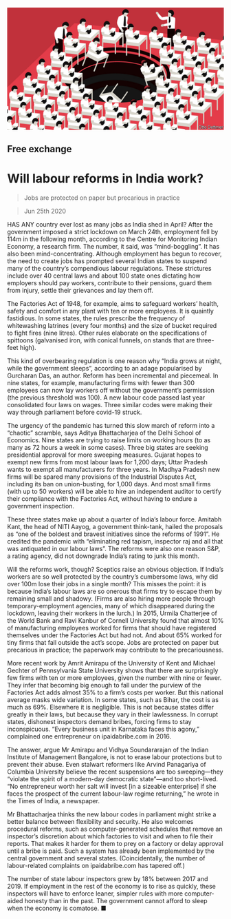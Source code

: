 ![](./images/20200627_FND000_0.jpg)

## Free exchange

# Will labour reforms in India work?

> Jobs are protected on paper but precarious in practice

> Jun 25th 2020

HAS ANY country ever lost as many jobs as India shed in April? After the government imposed a strict lockdown on March 24th, employment fell by 114m in the following month, according to the Centre for Monitoring Indian Economy, a research firm. The number, it said, was “mind-boggling”. It has also been mind-concentrating. Although employment has begun to recover, the need to create jobs has prompted several Indian states to suspend many of the country’s compendious labour regulations. These strictures include over 40 central laws and about 100 state ones dictating how employers should pay workers, contribute to their pensions, guard them from injury, settle their grievances and lay them off.

The Factories Act of 1948, for example, aims to safeguard workers’ health, safety and comfort in any plant with ten or more employees. It is quaintly fastidious. In some states, the rules prescribe the frequency of whitewashing latrines (every four months) and the size of bucket required to fight fires (nine litres). Other rules elaborate on the specifications of spittoons (galvanised iron, with conical funnels, on stands that are three-feet high).

This kind of overbearing regulation is one reason why “India grows at night, while the government sleeps”, according to an adage popularised by Gurcharan Das, an author. Reform has been incremental and piecemeal. In nine states, for example, manufacturing firms with fewer than 300 employees can now lay workers off without the government’s permission (the previous threshold was 100). A new labour code passed last year consolidated four laws on wages. Three similar codes were making their way through parliament before covid-19 struck.

The urgency of the pandemic has turned this slow march of reform into a “chaotic” scramble, says Aditya Bhattacharjea of the Delhi School of Economics. Nine states are trying to raise limits on working hours (to as many as 72 hours a week in some cases). Three big states are seeking presidential approval for more sweeping measures. Gujarat hopes to exempt new firms from most labour laws for 1,200 days; Uttar Pradesh wants to exempt all manufacturers for three years. In Madhya Pradesh new firms will be spared many provisions of the Industrial Disputes Act, including its ban on union-busting, for 1,000 days. And most small firms (with up to 50 workers) will be able to hire an independent auditor to certify their compliance with the Factories Act, without having to endure a government inspection.

These three states make up about a quarter of India’s labour force. Amitabh Kant, the head of NITI Aayog, a government think-tank, hailed the proposals as “one of the boldest and bravest initiatives since the reforms of 1991”. He credited the pandemic with “eliminating red tapism, inspector raj and all that was antiquated in our labour laws”. The reforms were also one reason S&P, a rating agency, did not downgrade India’s rating to junk this month.

Will the reforms work, though? Sceptics raise an obvious objection. If India’s workers are so well protected by the country’s cumbersome laws, why did over 100m lose their jobs in a single month? This misses the point: it is because India’s labour laws are so onerous that firms try to escape them by remaining small and shadowy. (Firms are also hiring more people through temporary-employment agencies, many of which disappeared during the lockdown, leaving their workers in the lurch.) In 2015, Urmila Chatterjee of the World Bank and Ravi Kanbur of Cornell University found that almost 10% of manufacturing employees worked for firms that should have registered themselves under the Factories Act but had not. And about 65% worked for tiny firms that fall outside the act’s scope. Jobs are protected on paper but precarious in practice; the paperwork may contribute to the precariousness.

More recent work by Amrit Amirapu of the University of Kent and Michael Gechter of Pennsylvania State University shows that there are surprisingly few firms with ten or more employees, given the number with nine or fewer. They infer that becoming big enough to fall under the purview of the Factories Act adds almost 35% to a firm’s costs per worker. But this national average masks wide variation. In some states, such as Bihar, the cost is as much as 69%. Elsewhere it is negligible. This is not because states differ greatly in their laws, but because they vary in their lawlessness. In corrupt states, dishonest inspectors demand bribes, forcing firms to stay inconspicuous. “Every business unit in Karnataka faces this agony,” complained one entrepreneur on ipaidabribe.com in 2016.

The answer, argue Mr Amirapu and Vidhya Soundararajan of the Indian Institute of Management Bangalore, is not to erase labour protections but to prevent their abuse. Even stalwart reformers like Arvind Panagariya of Columbia University believe the recent suspensions are too sweeping—they “violate the spirit of a modern-day democratic state”—and too short-lived. “No entrepreneur worth her salt will invest [in a sizeable enterprise] if she faces the prospect of the current labour-law regime returning,” he wrote in the Times of India, a newspaper.

Mr Bhattacharjea thinks the new labour codes in parliament might strike a better balance between flexibility and security. He also welcomes procedural reforms, such as computer-generated schedules that remove an inspector’s discretion about which factories to visit and when to file their reports. That makes it harder for them to prey on a factory or delay approval until a bribe is paid. Such a system has already been implemented by the central government and several states. (Coincidentally, the number of labour-related complaints on ipaidabribe.com has tapered off.)

The number of state labour inspectors grew by 18% between 2017 and 2019. If employment in the rest of the economy is to rise as quickly, these inspectors will have to enforce leaner, simpler rules with more computer-aided honesty than in the past. The government cannot afford to sleep when the economy is comatose. ■